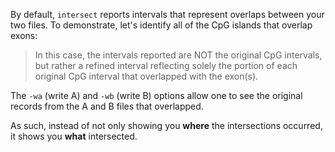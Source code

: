 <script>
import Execute from "$components/Execute.svelte";
</script>

By default, `intersect` reports intervals that represent overlaps between your two files. To demonstrate, let's identify all of the CpG islands that overlap exons:

<Execute command="bedtools intersect -a cpg.bed -b exons.bed | head -n 5" />

> In this case, the intervals reported are NOT the original CpG intervals, but rather a refined interval reflecting solely the portion of each original CpG interval that overlapped with the exon(s).

The `-wa` (write A) and `-wb` (write B) options allow one to see the original records from the A and B files that overlapped.

As such, instead of not only showing you **where** the intersections occurred, it shows you **what** intersected.

<Execute command="bedtools intersect -a cpg.bed -b exons.bed -wa -wb | head -n 5" />
